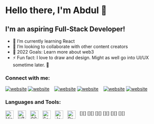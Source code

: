 # Hello there, I'm Abdul 👋

## I'm an aspiring Full-Stack Developer!

- 🌱 I’m currently learning React
- 👯 I’m looking to collaborate with other content creators
- 🥅 2022 Goals: Learn more about web3
- ⚡ Fun fact: I love to draw and design. Might as well go into UI/UX sometime later. 🤔

### Connect with me:

[![website](./img/twitter-light.svg)](https://twitter.com/hxnz33#gh-light-mode-only)
[![website](./img/twitter-dark.svg)](https://twitter.com/hxnz33#gh-dark-mode-only)
&nbsp;&nbsp;
[![website](./img/linkedin-light.svg)](https://www.linkedin.com/in/abdullahi-mustafa-1a1996237/#gh-light-mode-only)
[![website](./img/linkedin-dark.svg)](https://www.linkedin.com/in/abdullahi-mustafa-1a1996237/#gh-dark-mode-only)
&nbsp;&nbsp;
[![website](./img/instagram-light.svg)](https://www.instagram.com/abdullmustyy/#gh-light-mode-only)
[![website](./img/instagram-dark.svg)](https://www.instagram.com/abdullmustyy/#gh-dark-mode-only)

### Languages and Tools:

[<img align="left" alt="Visual Studio Code" width="26px" src="https://cdn.jsdelivr.net/gh/devicons/devicon/icons/vscode/vscode-original.svg" style="padding-right:10px;" />][]
[<img align="left" alt="HTML5" width="26px" src="https://cdn.jsdelivr.net/gh/devicons/devicon/icons/html5/html5-original.svg" style="padding-right:10px;" />][]
[<img align="left" alt="CSS3" width="26px" src="https://cdn.jsdelivr.net/gh/devicons/devicon/icons/css3/css3-original.svg" style="padding-right:10px;" />][]
[<img align="left" alt="Sass" width="26px" src="https://cdn.jsdelivr.net/gh/devicons/devicon/icons/sass/sass-original.svg" style="padding-right:10px;" />][]
[<img align="left" alt="JavaScript" width="26px" src="https://cdn.jsdelivr.net/gh/devicons/devicon/icons/javascript/javascript-original.svg" style="padding-right:10px;" />][]
[<img align="left" alt="React" width="26px" src="https://cdn.jsdelivr.net/gh/devicons/devicon/icons/react/react-original.svg" style="padding-right:10px;" />][]
<!-- [<img align="left" alt="Git" width="26px" src="https://cdn.jsdelivr.net/gh/devicons/devicon/icons/git/git-original.svg" style="padding-right:10px;" />][]
[<img align="left" alt="GitHub" width="26px" src="https://user-images.githubusercontent.com/3369400/139447912-e0f43f33-6d9f-45f8-be46-2df5bbc91289.png" style="padding-right:10px;" />](https://www.youtube.com/playlist?list=PLkwxH9e_vrAJ0WbEsFA9W3I1W-g_BTsbt#gh-dark-mode-only)
[<img align="left" alt="GitHub" width="26px" src="https://user-images.githubusercontent.com/3369400/139448065-39a229ba-4b06-434b-bc67-616e2ed80c8f.png" style="padding-right:10px;" />](https://www.youtube.com/playlist?list=PLkwxH9e_vrAJ0WbEsFA9W3I1W-g_BTsbt#gh-light-mode-only) -->
<br />

